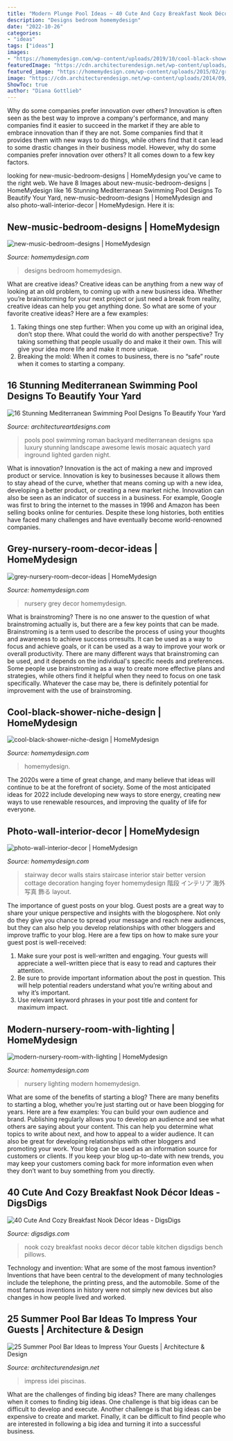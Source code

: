 ```yaml
---
title: "Modern Plunge Pool Ideas ~ 40 Cute And Cozy Breakfast Nook Décor Ideas"
description: "Designs bedroom homemydesign"
date: "2022-10-26"
categories:
- "ideas"
tags: ["ideas"]
images:
- "https://homemydesign.com/wp-content/uploads/2019/10/cool-black-shower-niche-design.jpg"
featuredImage: "https://cdn.architecturendesign.net/wp-content/uploads/2014/09/Summer-Pool-Bar-Ideas-11.jpg"
featured_image: "https://homemydesign.com/wp-content/uploads/2015/02/grey-nursery-room-decor-ideas.jpg"
image: "https://cdn.architecturendesign.net/wp-content/uploads/2014/09/Summer-Pool-Bar-Ideas-11.jpg"
ShowToc: true
author: "Diana Gottlieb"
---
```



Why do some companies prefer innovation over others?
Innovation is often seen as the best way to improve a company's performance, and many companies find it easier to succeed in the market if they are able to embrace innovation than if they are not. Some companies find that it provides them with new ways to do things, while others find that it can lead to some drastic changes in their business model. However, why do some companies prefer innovation over others? It all comes down to a few key factors.

	

		
looking for new-music-bedroom-designs | HomeMydesign you've came to the right web. We have 8 Images about new-music-bedroom-designs | HomeMydesign like 16 Stunning Mediterranean Swimming Pool Designs To Beautify Your Yard, new-music-bedroom-designs | HomeMydesign and also photo-wall-interior-decor | HomeMydesign. Here it is:
		
    
## New-music-bedroom-designs | HomeMydesign

<img loading=lazy src="https://homemydesign.com/wp-content/uploads/2013/03/new-music-bedroom-designs.jpg" onerror="this.onerror=null;this.src='https://tse4.mm.bing.net/th?id=OIP.oKdX78rCxX7TdXtD-IQA5wHaF9&amp;pid=15.1';" alt="new-music-bedroom-designs | HomeMydesign">

_Source: homemydesign.com_

>designs bedroom homemydesign. 

	

What are creative ideas?
Creative ideas can be anything from a new way of looking at an old problem, to coming up with a new business idea. Whether you’re brainstorming for your next project or just need a break from reality, creative ideas can help you get anything done. So what are some of your favorite creative ideas? Here are a few examples: 
1) Taking things one step further: When you come up with an original idea, don’t stop there. What could the world do with another perspective? Try taking something that people usually do and make it their own. This will give your idea more life and make it more unique. 
2) Breaking the mold: When it comes to business, there is no “safe” route when it comes to starting a company.

    
## 16 Stunning Mediterranean Swimming Pool Designs To Beautify Your Yard

<img loading=lazy src="https://www.architectureartdesigns.com/wp-content/uploads/2015/05/169.jpg" onerror="this.onerror=null;this.src='https://tse4.mm.bing.net/th?id=OIP.9UHg1k7OLC7KljHrayhU4QHaE7&amp;pid=15.1';" alt="16 Stunning Mediterranean Swimming Pool Designs To Beautify Your Yard">

_Source: architectureartdesigns.com_

>pools pool swimming roman backyard mediterranean designs spa luxury stunning landscape awesome lewis mosaic aquatech yard inground lighted garden night. 

	

What is innovation?
Innovation is the act of making a new and improved product or service. Innovation is key to businesses because it allows them to stay ahead of the curve, whether that means coming up with a new idea, developing a better product, or creating a new market niche. Innovation can also be seen as an indicator of success in a business. For example, Google was first to bring the internet to the masses in 1996 and Amazon has been selling books online for centuries. Despite these long histories, both entities have faced many challenges and have eventually become world-renowned companies.

    
## Grey-nursery-room-decor-ideas | HomeMydesign

<img loading=lazy src="https://homemydesign.com/wp-content/uploads/2015/02/grey-nursery-room-decor-ideas.jpg" onerror="this.onerror=null;this.src='https://tse4.mm.bing.net/th?id=OIP.wAzMMN_ZUHiQO9qPK3bVaQHaLH&amp;pid=15.1';" alt="grey-nursery-room-decor-ideas | HomeMydesign">

_Source: homemydesign.com_

>nursery grey decor homemydesign. 

	

What is brainstroming?
There is no one answer to the question of what brainstroming actually is, but there are a few key points that can be made. Brainstroming is a term used to describe the process of using your thoughts and awareness to achieve success orresults. It can be used as a way to focus and achieve goals, or it can be used as a way to improve your work or overall productivity. There are many different ways that brainstroming can be used, and it depends on the individual's specific needs and preferences. Some people use brainstroming as a way to create more effective plans and strategies, while others find it helpful when they need to focus on one task specifically. Whatever the case may be, there is definitely potential for improvement with the use of brainstroming.

    
## Cool-black-shower-niche-design | HomeMydesign

<img loading=lazy src="https://homemydesign.com/wp-content/uploads/2019/10/cool-black-shower-niche-design.jpg" onerror="this.onerror=null;this.src='https://tse4.mm.bing.net/th?id=OIP.xXcGe21jx_ItfyIBSlBtAgHaNK&amp;pid=15.1';" alt="cool-black-shower-niche-design | HomeMydesign">

_Source: homemydesign.com_

>homemydesign. 

	

The 2020s were a time of great change, and many believe that ideas will continue to be at the forefront of society. Some of the most anticipated ideas for 2022 include developing new ways to store energy, creating new ways to use renewable resources, and improving the quality of life for everyone.

    
## Photo-wall-interior-decor | HomeMydesign

<img loading=lazy src="https://homemydesign.com/wp-content/uploads/2014/04/photo-wall-interior-decor.jpg" onerror="this.onerror=null;this.src='https://tse1.mm.bing.net/th?id=OIP.IDmPS-BkPNbyFETX6qlfjAHaLT&amp;pid=15.1';" alt="photo-wall-interior-decor | HomeMydesign">

_Source: homemydesign.com_

>stairway decor walls stairs staircase interior stair better version cottage decoration hanging foyer homemydesign 階段 インテリア 海外 写真 飾る layout. 

	

The importance of guest posts on your blog.
Guest posts are a great way to share your unique perspective and insights with the blogosphere. Not only do they give you chance to spread your message and reach new audiences, but they can also help you develop relationships with other bloggers and improve traffic to your blog. Here are a few tips on how to make sure your guest post is well-received: 
1. Make sure your post is well-written and engaging. Your guests will appreciate a well-written piece that is easy to read and captures their attention. 
2. Be sure to provide important information about the post in question. This will help potential readers understand what you’re writing about and why it’s important. 
3. Use relevant keyword phrases in your post title and content for maximum impact.

    
## Modern-nursery-room-with-lighting | HomeMydesign

<img loading=lazy src="https://homemydesign.com/wp-content/uploads/2014/06/modern-nursery-room-with-lighting.jpg" onerror="this.onerror=null;this.src='https://tse2.mm.bing.net/th?id=OIP.86GkAvQAfIDzYjJOdgaZQgHaLH&amp;pid=15.1';" alt="modern-nursery-room-with-lighting | HomeMydesign">

_Source: homemydesign.com_

>nursery lighting modern homemydesign. 

	

What are some of the benefits of starting a blog?
There are many benefits to starting a blog, whether you’re just starting out or have been blogging for years. Here are a few examples: 
You can build your own audience and brand. 
Publishing regularly allows you to develop an audience and see what others are saying about your content. This can help you determine what topics to write about next, and how to appeal to a wider audience. 
It can also be great for developing relationships with other bloggers and promoting your work. 
Your blog can be used as an information source for customers or clients. If you keep your blog up-to-date with new trends, you may keep your customers coming back for more information even when they don’t want to buy something from you directly.

    
## 40 Cute And Cozy Breakfast Nook Décor Ideas - DigsDigs

<img loading=lazy src="http://www.digsdigs.com/photos/cute-and-cozy-breakfast-nook-decor-ideas-10.jpg" onerror="this.onerror=null;this.src='https://tse1.mm.bing.net/th?id=OIP.FYG8gDLYolSNY79I_-y3nwAAAA&amp;pid=15.1';" alt="40 Cute And Cozy Breakfast Nook Décor Ideas - DigsDigs">

_Source: digsdigs.com_

>nook cozy breakfast nooks decor décor table kitchen digsdigs bench pillows. 

	

Technology and invention: What are some of the most famous invention?
Inventions that have been central to the development of many technologies include the telephone, the printing press, and the automobile. Some of the most famous inventions in history were not simply new devices but also changes in how people lived and worked.

    
## 25 Summer Pool Bar Ideas To Impress Your Guests | Architecture &amp; Design

<img loading=lazy src="https://cdn.architecturendesign.net/wp-content/uploads/2014/09/Summer-Pool-Bar-Ideas-11.jpg" onerror="this.onerror=null;this.src='https://tse4.mm.bing.net/th?id=OIP.XjnKTNPHFo9kHbd3bDGQCQHaFj&amp;pid=15.1';" alt="25 Summer Pool Bar Ideas to Impress Your Guests | Architecture &amp; Design">

_Source: architecturendesign.net_

>impress idei piscinas. 

	

What are the challenges of finding big ideas?
There are many challenges when it comes to finding big ideas. One challenge is that big ideas can be difficult to develop and execute. Another challenge is that big ideas can be expensive to create and market. Finally, it can be difficult to find people who are interested in following a big idea and turning it into a successful business.


